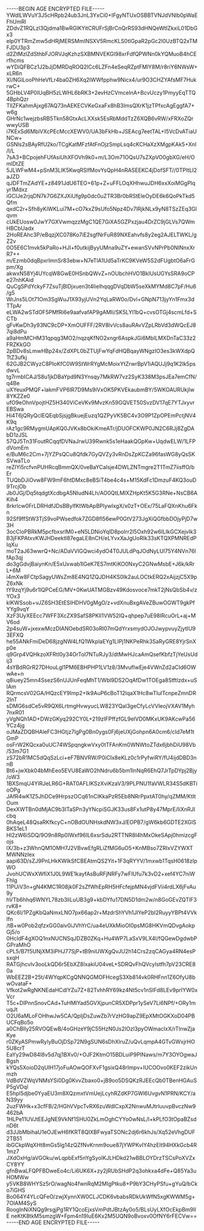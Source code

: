-----BEGIN AGE ENCRYPTED FILE-----
YWdlLWVuY3J5cHRpb24ub3JnL3YxCi0+IFgyNTUxOSBBTVNJdVNlb0pWaEFhUmRl
ZDdvZ1RQLzl3Qjdma1BwRGlKYitCRUFrSjBrCnQrRS93dHNQeWtIZkxiL01DbGx3
elp0YTRmZmw5dHRjMERSMmlNSXV5RmcKLS0tIGpaR2pGc2l0UzBTQ2xTMFJDU3p3
d2ZtMzlZdSthbFJORVJqKzhzSXBMNVEKGl98xrFdfQPWNn0kYQMuoB4hCErfhcms
wYDiQFBCz1J2bJjDMRDqROQ2ICc6LZFn4eSeqRZptFMlY8M/r8riY6NWsW+xLR6n
Xl/NGiLooPhHeVfLr4ba0ZH6Xq2lWWfpphw9Nicx4/ur9O3CHZYAfsMF7HukrwC+
5GHbLV4P0IUqBH5zLWHL6bRK3+2evHzCVmcelnA+BcvUczy1PmyyEqTTQ4BphQzr
TllZFKahmAjxg67AQ73nAEKECVKeGxaFx8hB3lmsQXrK1jzTPfxcAgEggfA7+w6g
GHrNc1wejzbsRB5Tkn58GtxAcLXXsk5EsRbMddTzZ6XQB6vRW/xFRXoZQrwwyUSB
i7KExSd6MbiVXcPEcMccXEWV0/UA3bFkHb+JSEAcg7eetTAL+I5VcDvATiaUNCw+
GSNls2sBAyRfU2ko/TCgKatMFzfAtFnOjzSmpLsq4cKCHaXzXMgpKAk5+XnI/I/L
7sA3+BCpojehFUfAsiUhXFOVh9k0+m/L3Om71OQsU7sZXpVO0gbXG/eH/OmlDtZE
5JLWFwM4+pSnM3LIK5KwqRSlfMovYsQpH4nRASEEKC4jDofSFT//0TPItLI2aJZD
qJDFTmZAdYE+z8491JdU6TEO+61p+Z+uFFLOqXHhwuJDH6xxXoiMGgPlqyr1Mdxz
iGCIJe2rjqDN7k7G6ZXJXiUfg9p0dc0uZTR3Br0bRStEleOyDE6k6QoPkTkd5Qfm
qxdC2r+Sfh8yKiWKLui7M+cO7kxZ9sUfo5Npz4Dv7lRjkNLx9yN8TSzZEq3Glqvm
cUkEUosw0JwY7GXVwmqzzMgC1QE7GiXA5GZPxzjau4DrZC9jGLVs7QWmHBCbUadx
2HoREAhc3P/eBqzjXC078Ko7iE2sgfNrFuR89NXEahvfs8y2eg2AJELTWKL/gZ2v
0O5E6C1mvk5kPaRo+HJI+f0utkijByyUMna9uZY+ewanSVvNPrPb0NINnxXrR7++
m/Ezmb0dqBpxrImnSr83ebw+N7eTlA1Ud5aTrKC9KVeW5S2dFUgbtO6aFrGpm/Xg
akwxN58Yj4UYcqW8GwE0HSnbQWvZ+nOUbchHVO1BkIUsUGYsSRA9oCPe27nhKAid
QuCgSPdYckyF7ZsuTjBlDjxuen3t4IielhqqgDVqDbW5seXkMYMd8C7pF/Hu6/g5
WrJns5LOt71Om3SgWuJ1X93yjUVn2YqLaRW0o/Dvl+GNpN713jyYn1Fmx3dTTpAr
eLWA2wSTdOF5PMfRi6e9aafvafAP9gAMIi/SK5LYI1bQ+cvsOTGj4scmLfd+SCTb
gFvKwDh3y93NC9cDP+XmOUFFF/2RV8lvVcs8auRAvVZpLRbVd3dWQcEJ87qi8dPu
a9aHmMCHM31qpqg3MO2/nqzqKfNO2xngr6AspkJGi6MbILMXDnTaC33z2FRZKkGO
2pBDv8sLmwHBp24x/ZdXPL0bZTUjFwYqFdHQBqayWNgzIO3es3kWXdpQTtZ3ufkj
62GJB2CWyzC8PIoKfC0W9StWrRYgMcMoixYtZrwrBpV1iAQUJj9q1K2lk5psdwvL
tg7rmbICAJ/S8u1jkDBaYpd9N3Ynsqy7MkRW7vz2SyK338M3psJEa7emCfN/q4Be
uXYeuxPMQF+lakmFVP6lR7D9Ms9iVxOK5PKVEkaubmBY/5WKOAURUkjIw8YKZZe0
ufO9eOhnVpojtHZ5H340ViCeVKv9MvzKn59GQVET50SvzDV17qE7YTJxyvrEBSwa
Hi4T6jQRyQcIEQEqbSjsjgBkuejEuzq1QZPyVK5BC4v3O9P1ZpOPEmPctjNV4K9q
rAz1gc9RMygmUApKQ0JVKx8bOkiKmeATr/jDUOFCKWP0JN2C6RJj8ZgDAbD1zJSL
57QJ5Tn31FoutRCqqfDVNaJrwU39Rwnk5s1eHaakQGpKw+UqdwELW/1LFPdVomEm
e/BuM6c2Cm+7jYZPsQCu8Qfdk7GyQVZy3vRnDsZpKCZa96fasWG8yQsSKSVwaTLo
reZIYi5rcfvnPUHRcqBmmQX/0veBaYCaIsje4DWLZNTmgre2T1TmZ7iisffO/bEr
TUQbDJiOvw8FW9mF6htDMxc8eBSiT4be4c4s+M15KdFc1DmzuF4KQ3ouD9TrcjOb
Jb0JGj/Dq5tqdgtXcdbgA5NIudN4Lh/AO0QtLMlXZHpKt5K5G3RNe+NsCB6AKih4
8rkrlcw0FrLDRHdfJDsBBylfKtWbApBPlywlxgX/x0zT+OEx/75LaFQXnKhu6Fkn
92Sf9ffStW3TjS9voPWsedfok7ZGD8fl56ewP0GtV273JgXiQGfbbDOjyPjD7w3H
3ocCloPBRkM5pcfbxsrlM0+eN5LDNioYqlD8polrr2l5Oxh92w6ILIkGCXejvIk3
B3jFKPAtxvKWJHDeektl87egaLE8nCH/eLYvxXaJgUoRIk33sKTQXPMNREdPIqXu
moT2aJ63wwrQ+Nc/ADaVVlGQwci4ydO4T0JULdPqJOdNyLUl75Y4NVn76lfAp3qj
do3gGdvjBaiynKn/E5xUxwab1lGeK7ES7mtKiKO0NxyC2GNwMsbE+J6k/kRrL+6M
i4mXw8FCtpSagyUWsZm8E4NQ1ZQJDH4KS0Ik2auLOCtkERQ2xAijzjC5X9pZ6xNk
tY9zqYj9u6r1lQPCeEG/MV+0KwUATMGBzv49Kdosvoce7mkT2jNsQbSb4v/zYOx3
klKWSsob+vJZ6SH3EtESlHDHV0gMgO/z+vdXnuBxgAVeZBuwOGWT9gkPfYYg9vqY
XzF3UyXEEcc7WFF3XcZX9SafS8PKlI1VW52IQ+qhpep7uE98IRcuOrL+aj+MV6od
2p4suW+jxexwMczDIANOebdSR03oRI07mQdYrxsmydOJOJwypvuyZjytIU93EFXQ
he55ANkFmiDeD68jzgNW4LfQ1WkplaEYg1LIPj1NKPeRhk3SaRyGRE8YjrSnXp0e
q9Grp4VQHkzoXFRtI0y34OrToI7NTuRJy3/dtMwHJcaAmQsefKbfzTjYeUsUdij3
4sYBdRGrR27DHouLgl1PM6EBHPHP1LV1z8/3MvufIwEje4VWnZd2aCId6OWwAe+n
q8iuey25mn4SsezS6nUJUnFeqMhT1/Wbl9DS2OqAfDw1TOEga8Stftlzdx+uSIAm
RQrmcsV02GA/HQzcEY9Imp2+Ik9AuP6cBoT12lqaX1Hc8wTlulTcnpeZmnDR2InT
sDMG6sdCe5vR9QX6LrtmgHvwyucLW823YQaI3geCfyLcVVleojVXAV1Myh7nxR01
yVgNQh1AD+DWzGKyq292CY0L+219zIFPffzfGL9eIVD0MKxUK9AKcwPa56YCz4jg
oJMaZDQBHAleFC3HGtjz7lgPg0Bn0ygs0Fj6jeUXjGohpn6A0cm6/cId7eM1tGmP
osFrW2KQcxa0uUC74WSpqngkwVxy0tTFAnKm0WNWtoZTdx6jbhDiU98Vb/53m7G1
zS72bR1MC5dQqSzLci+eF7BNVRW/P0iCIx8eKLz0c1rPyfwiRY/fU4ijdDBD3nnB
Bt6+jwXbk04bMhEeo5EVU8EaWO2hNdru6b5bm1lnNqR6EhQ7JrTpDYpj2Bjy/oW3
1BXSmqU4YlRJeLR6G+RAT0AFLIKSzXviKzaV3/9PLPNU1faVWLR34S5dKBTioOPg
JAfR4wK1Z5JhDCe9HrpszOCq61nCIKkaPzR5Eb8NRrPpxtAT0hy/qZMM/KtItOum
DexXWTBn0dMjAC9b3ITaSPn3yYNcpiSGJK33us8Fx1utP8y47MprE/IiXnRJIcbq
0hAqeL48QsaRKfkcyC+nOBdOUNHskdNW3xJ/EOPB7/gW6kb6GDTE2XGlSBKS1eL1
Hl2zW6iSDQ/9O9n8Rp0IWxf96IL6xsrSdu2RTTNR8l4hMxOkeSApj0hmizcgFojs
lX/3b+z3WhnQM1OMH7J2VBvwEfgRLiZfMG6uO5+KnMBso7ZRIxVZYWXTMWNNzIex
aapi63D/sZJ9PnLHkKWIkSfCBEAtmQS2Yit+1F3qRYYV/1mxwb1TqsH0618zIpWO
JvohUCWxXWfiX1J0L9WE1kayfAsBuRFjNRFy7wFIUfu7k3vD2+xef4YC7niWFhlg
11PUiV3n+gN4KMC1R08jk0F2sZfWhEpRH5HFcfejpMN4vjdFVii4rdLX6jFvAu9y
hVTb6hhq6WNYL78zb3liLuUB3g9+kbDYfu17DN5D1dm2w/n8GoGEvZQTlF3rvK8+
QKc6I/1PZgKbQaNmxLNO7px66ap2r+MzdrShYVh1JlYeP2bl2RuyyYBPt4VVkIfn
/tB+w0Pob2qfzxGG0aiv0iJVhYrC/ua4eUXkMioOI0psMG8HKVmQDvgAokpGj5/o
0HcIdF4gXOQ1nxNUCNSqJDZB0ZKq+Hu4WP7LaSxV9LX4l/fQGewDgdwbPGPraMhO
cPL5/B7f5UNjXM3iPHJ77SjP+tB9niUWXgQvJU2h14Crs2zqCAGya4RN4esPsxqH
RATGjhcvlv3ooLkQD6r5EbXZ8IxakiU04veL+SDRQvFhQVcyIstfh7pV23CRE80a
WbEEZ2B+25t/4WYqpKCgQNNQGMOFHcegS3Xb814vk0RHFnn1Z6OfyU8bwOvataF+
Vfkot2wRgNKNEdaHCdlYZu7Z+82TvhhRY69kz4Nt5cv1nSIFd8LEv9prIYW0xVcr
T5c+DlPnnSnovCAd+TuHMlYad5GVXjpunCR5XDPpr1ySeV7Li6NPf/+ORy1muqJt
O2U6aMLoFOHhwJw5CA/QpIjDsZuwZb7rVzHG9apZ9EpXMtOGKXoD04PBUCFqBo5o
a0ChBlly25RVOQEwB/4oGHzeY9jC55HzN0Js2IOzl3pyOWmacIxX/rTlnwZjaKye
r0ZKyASPmwRylyBuOjDSp72N9gSUN6sDhXlruZ/uQvLqmpA4GTvGWxjrHO5U8crT
EaYy29wD84l8v5d7qj1BXv0/+OJF2KtmO15BDLuiP9PINaws/m7Y3OYOgwaJBgsh
kYQs5XoioD2qUIH17joFuAOwQOFXvF1gsixQ48rImpv+IUCOOvo0KEF2zikUnmzh
VdBdVZWqVNMsYSi0Dg0KvvZbaxo0+jB9oo5DSQKzRJEEcQb0TBenHGAuSP5gVDql
E5hpl5djbe0YyaEU3m8XQzmxtVmUejLcyhRZdKP7GWl6UvgvN1PRN/KCY/aN39yy
2uzFWHk+x3cfFB/2/HGhVVpcTvRX6zuWdICxpX2NnwuMJtrluuvpBvczNw9462bA
1HLPe11UVJtEEJgNE9VkNf1SHU0ZkLmOghCYYo0wNsL/l+kPLfO3tOpaBZsdnD6t
d3JJbMbihaU1eOJEwH6fKRT8QIXBFwyaTSONc2dj6r6khJs/Xq52eVhgDUF2TB51
ibGCkpWqXHt8mGs5lg14zQZfNvKrnm9oue87jYWPKvIY4hzElt94HXkGcb4R1mz7
JXdOxHg/aVGOku/wLqpbExf5nYgSyolKJLHDkd21wBBLOYDrzTSCsPoXVZxCY8YY
gfnBwaLFQPFBDweEo4c/Li6UK6X+zy2jRUbSHdP2q3ohkxa4dFe+Q85Ya3uHOMWw
y5VKB8WHYSz5rO/wagNo4fwnRqM2MIgPtku8+P9bY3CHyPSfu+gYuQ/bCko7iGHS
Bo064Y4YLcQFeO/zwjXynnXW0CLJCDK6vbabsRDkUkWfN5xgKWWM5g+7OlAM4SyS
RooglnNiXNQg9rsgjPg1RY1QcoEjxsVmPdtJBtzAy0o5/BLsUyLXfOcEkpBm9lIE
neKtK8tkM5smzgW+Fpm4n19IuE6Kx2M5UQN9oBvoxv0OfNY6rFECVw==
-----END AGE ENCRYPTED FILE-----
